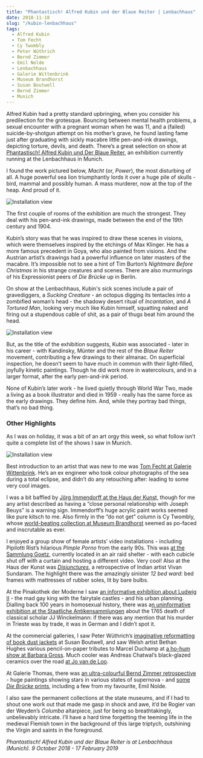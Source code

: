 ```yaml
---
title: "Phantastisch! Alfred Kubin und der Blaue Reiter | Lenbachhaus"
date: 2018-11-18
slug: "/kubin-lenbachhaus"
tags:
  - Alfred Kubin
  - Tom Fecht
  - Cy Twombly
  - Peter Wüthrich
  - Bernd Zimmer
  - Emil Nolde
  - Lenbachhaus
  - Galerie Wittenbrink
  - Museum Brandhorst
  - Susan Boutwell
  - Bernd Zimmer
  - Munich
---
```


Alfred Kubin had a pretty standard upbringing, when you consider his predilection for the grotesque. Bouncing between mental health problems, a sexual encounter with a pregnant woman when he was 11, and a (failed) suicide-by-shotgun attempt on his mother’s grave, he found lasting fame just after graduating with sickly macabre little pen-and-ink drawings, depicting torture, devils, and death. There’s a great selection on show at [Phantastisch! Alfred Kubin und Der Blaue Reiter](https://www.lenbachhaus.de/ausstellungen/phantastisch-alfred-kubin-und-der-blaue-reiter/), an exhibition currently running at the Lenbachhaus in Munich.

I found the work pictured below, *Macht* (or, *Power*), the most disturbing of all. A huge powerful sea lion triumphantly lords it over a huge pile of skulls - bird, mammal and possibly human. A mass murderer, now at the top of the heap. And proud of it.

![Installation view](/kubin-lenbachhaus.jpg)

The first couple of rooms of the exhibition are much the strongest. They deal with his pen-and-ink drawings, made between the end of the 19th century and 1904.

Kubin’s story was that he was inspired to draw these scenes in visions, which were themselves inspired by the etchings of Max Klinger. He has a more famous precedent in Goya, who also painted from visions. And the Austrian artist’s drawings had a powerful influence on later masters of the macabre. It’s impossible not to see a hint of Tim Burton’s *Nightmare Before Christmas* in his strange creatures and scenes. There are also murmurings of his Expressionist peers of *Die Brücke* up in Berlin.

On show at the Lenbachhaus, Kubin's sick scenes include a pair of gravediggers, a *Sucking Creature* - an octopus digging its tentacles into a zombified woman’s head - the shadowy desert ritual of *Incantation*, and *A Tortured Man*, looking very much like Kubin himself, squatting naked and firing out a stupendous cable of shit, as a pair of thugs beat him around the head.

![Installation view](/kubin-lenbachhaus-2.jpg)

But, as the title of the exhibition suggests, Kubin was associated - later in his career - with Kandinsky, Münter and the rest of the *Blaue Reiter* movement, contributing a few drawings to their almanac. On superficial inspection, he doesn’t seem to have much in common with their light-filled, joyfully kinetic paintings. Though he did work more in watercolours, and in a larger format, after the early pen-and-ink period.

None of Kubin’s later work - he lived quietly through World War Two, made a living as a book illustrator and died in 1959 - really has the same force as the early drawings. They define him. And, while they portray bad things, that’s no bad thing.

### Other Highlights
As I was on holiday, it was a bit of an art orgy this week, so what follow isn’t quite a complete list of the shows I saw in Munich.

![Installation view](/kubin-lenbachhaus-3.jpg)

Best introduction to an artist that was new to me was [Tom Fecht at Galerie Wittenbrink](http://www.galeriewittenbrink.de/exhibition.html). He’s an ex engineer who took colour photographs of the sea during a total eclipse, and didn’t do any retouching after: leading to some very cool images.

I was a bit baffled by [Jörg Immendorff at the Haus der Kunst,](https://hausderkunst.de/en/exhibitions/joerg-immendorff) though for me any artist described as having a “close personal relationship with Joseph Beuys” is a warning sign. Immendorff’s huge acrylic paint works seemed like pure kitsch to me. Also firmly in the “do not get” column is Cy Twombly, whose [world-beating collection at Museum Brandhorst](http://www.museum-brandhorst.de/en/exhibitions/cy-twombly-in-the-studio.html) seemed as po-faced and inscrutable as ever.

I enjoyed a group show of female artists’ video installations - including Pipilotti Rist’s hilarious *Pimple Porno* from the early 90s. This was [at the Sammlung Goetz](https://hausderkunst.de/en/exhibitions/generations-part-2-kuenstlerinnen-im-dialog-sammlung-goetz-im-haus-der-kunst-1), currently located in an air raid shelter - with each cubicle shut off with a curtain and hosting a different video. Very cool! Also at the Haus der Kunst was *[Disjunctures](https://hausderkunst.de/en/exhibitions/vivan-sundaram-disjunctures)*, a retrospective of Indian artist Vivan Sundaram. The highlight there was the amazingly sinister *12 bed ward*: bed frames with mattresses of rubber soles, lit by bare bulbs.

At the Pinakothek der Moderne I saw [an informative exhibition about Ludwig II](https://www.pinakothek.de/en/exhibitions/architecture-under-king-ludwig-ii-palaces-and-factories) - the mad gay king with the fairytale castles - and his urban planning. Dialling back 100 years in homosexual history, there was a[n uninformative exhibition at the Staatliche Antikensammlungen](https://www.antike-am-koenigsplatz.mwn.de/de/staatliche-antiken-sammlungen-muenchen/sonderausstellungen/tod-in-triest.html) about the 1765 death of classical scholar JJ Winckelmann: if there was any mention that his murder in Trieste was by trade, it was in German and I didn’t spot it.

At the commercial galleries, I saw Peter Wüthrich’s [imaginative reformatting of book dust jackets](https://susanboutwell.com/art/?id=13921) at Susan Boutwell, and saw Welsh artist Bethan Hughes various pencil-on-paper tributes to Marcel Duchamp at [a ho-hum show at Barbara Gross](http://www.barbaragross.de/exhibitions/). Much cooler was Andreas Chatwal’s black-glazed ceramics over the road [at Jo van de Loo](http://galerie-jovandeloo.com/exhibition/various-others).

At Galerie Thomas, there was [an ultra-colourful Bernd Zimmer retrospective](https://www.galerie-thomas.de/detail-exhibitions-gtm-en/bernd-zimmer-en.html) - huge paintings showing stars in various states of supernova - and [some *Die Brücke* prints](https://www.galerie-thomas.de/detail-exhibitions-gt-en/expressionists-prints-and-emil-nolde-12-x-prints.html), including a few from my favourite, Emil Nolde.

I also saw the permanent collections at the state museums, and if I had to shout one work out that made me gasp in shock and awe, it’d be Rogier van der Weyden’s *Columba* altarpiece, just for being so breathtakingly, unbelievably intricate. I’ll have a hard time forgetting the teeming life in the medieval Flemish town in the background of this large triptych, outshining the Virgin and saints in the foreground.

*Phantastisch! Alfred Kubin und der Blaue Reiter is at Lenbachhaus (Munich). 9 October 2018 - 17 February 2019*
